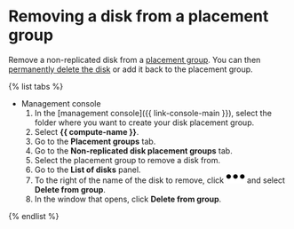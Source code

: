 # Removing a disk from a placement group

Remove a non-replicated disk from a [placement group](../../concepts/disk-placement-group.md). You can then [permanently delete the disk](../disk-control/delete.md) or add it back to the placement group.

{% list tabs %}

- Management console
  1. In the [management console]({{ link-console-main }}), select the folder where you want to create your disk placement group.
  1. Select **{{ compute-name }}**.
  1. Go to the **Placement groups** tab.
  1. Go to the **Non-replicated disk placement groups** tab.
  1. Select the placement group to remove a disk from.
  1. Go to the **List of disks** panel.
  1. To the right of the name of the disk to remove, click ![horizontal-ellipsis](../../../_assets/horizontal-ellipsis.svg) and select **Delete from group**.
  1. In the window that opens, click **Delete from group**.

{% endlist %}

